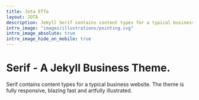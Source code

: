 ```yaml
---
title: Jota Effe
layout: JOTA   
description: Jekyll Serif contains content types for a typical business website. The theme is fully responsive, blazing fast and artfully illustrated.
intro_image: "images/illustrations/pointing.svg"
intro_image_absolute: true
intro_image_hide_on_mobile: true
---
```


# Serif - A Jekyll Business Theme.

Serif contains content types for a typical business website. The theme is fully responsive, blazing fast and artfully illustrated.
